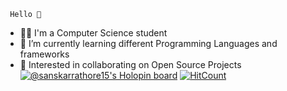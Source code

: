 
     Hello 👋
     
- 👨‍🎓 I'm a Computer Science student
- 🔭 I’m currently learning different Programming Languages and frameworks
- 🤔 Interested in collaborating on Open Source Projects
[![@sanskarrathore15's Holopin board](https://holopin.me/sanskarrathore15)](https://holopin.io/@sanskarrathore15)
[![HitCount](https://hits.dwyl.com/sanskarrathore15/sanskarrathore15.svg?style=flat-square&show=unique)](http://hits.dwyl.com/sanskarrathore15/sanskarrathore15)
